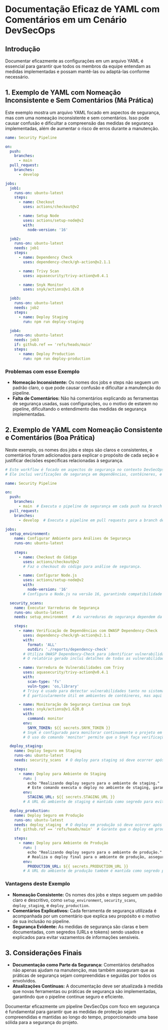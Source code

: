 
# Documentação Eficaz de YAML com Comentários em um Cenário DevSecOps

## Introdução

Documentar eficazmente as configurações em um arquivo YAML é essencial para garantir que todos os membros da equipe entendam as medidas implementadas e possam mantê-las ou adaptá-las conforme necessário.

## 1. Exemplo de YAML com Nomeação Inconsistente e Sem Comentários (Má Prática)

Este exemplo mostra um arquivo YAML focado em aspectos de segurança, mas com uma nomeação inconsistente e sem comentários. Isso pode causar confusão e dificultar a compreensão das medidas de segurança implementadas, além de aumentar o risco de erros durante a manutenção.

```yaml
name: Security Pipeline

on:
  push:
    branches:
      - main
  pull_request:
    branches:
      - develop

jobs:
  job1:
    runs-on: ubuntu-latest
    steps:
      - name: Checkout
        uses: actions/checkout@v2

      - name: Setup Node
        uses: actions/setup-node@v2
        with:
          node-version: '16'

  job2:
    runs-on: ubuntu-latest
    needs: job1
    steps:
      - name: Dependency Check
        uses: dependency-check/gh-action@v2.1.1

      - name: Trivy Scan
        uses: aquasecurity/trivy-action@v0.4.1

      - name: Snyk Monitor
        uses: snyk/actions@v1.620.0

  job3:
    runs-on: ubuntu-latest
    needs: job2
    steps:
      - name: Deploy Staging
        run: npm run deploy-staging

  job4:
    runs-on: ubuntu-latest
    needs: job3
    if: github.ref == 'refs/heads/main'
    steps:
      - name: Deploy Production
        run: npm run deploy-production
```

### Problemas com esse Exemplo

- **Nomeação Inconsistente:** Os nomes dos jobs e steps não seguem um padrão claro, o que pode causar confusão e dificultar a manutenção do pipeline.
- **Falta de Comentários:** Não há comentários explicando as ferramentas de segurança usadas, suas configurações, ou o motivo de estarem no pipeline, dificultando o entendimento das medidas de segurança implementadas.

## 2. Exemplo de YAML com Nomeação Consistente e Comentários (Boa Prática)

Neste exemplo, os nomes dos jobs e steps são claros e consistentes, e comentários foram adicionados para explicar o propósito de cada seção e justificar decisões específicas relacionadas à segurança.

```yaml
# Este workflow é focado em aspectos de segurança no contexto DevSecOps.
# Ele inclui verificações de segurança em dependências, contêineres, e monitoração de vulnerabilidades.

name: Security Pipeline

on:
  push:
    branches:
      - main  # Executa o pipeline de segurança em cada push na branch principal.
  pull_request:
    branches:
      - develop  # Executa o pipeline em pull requests para a branch de desenvolvimento.

jobs:
  setup_environment:
    name: Configurar Ambiente para Análises de Segurança
    runs-on: ubuntu-latest
    
    steps:
      - name: Checkout do Código
        uses: actions/checkout@v2
        # Faz o checkout do código para análise de segurança.

      - name: Configurar Node.js
        uses: actions/setup-node@v2
        with:
          node-version: '16'
        # Configura o Node.js na versão 16, garantindo compatibilidade com as ferramentas de segurança.

  security_scans:
    name: Executar Varreduras de Segurança
    runs-on: ubuntu-latest
    needs: setup_environment  # As varreduras de segurança dependem da configuração do ambiente.

    steps:
      - name: Verificação de Dependências com OWASP Dependency-Check
        uses: dependency-check/gh-action@v2.1.1
        with:
          format: 'ALL'
          outdir: './reports/dependency-check'
        # Utiliza OWASP Dependency-Check para identificar vulnerabilidades em dependências de terceiros.
        # O relatório gerado inclui detalhes de todas as vulnerabilidades encontradas.

      - name: Varredura de Vulnerabilidades com Trivy
        uses: aquasecurity/trivy-action@v0.4.1
        with:
          scan-type: 'fs'
          vuln-type: 'os,library'
        # Trivy é usado para detectar vulnerabilidades tanto no sistema operacional quanto nas bibliotecas usadas pela aplicação.
        # É particularmente útil em ambientes de contêineres, mas aqui está sendo aplicado ao sistema de arquivos do projeto.

      - name: Monitoração de Segurança Contínua com Snyk
        uses: snyk/actions@v1.620.0
        with:
          command: monitor
        env:
          SNYK_TOKEN: ${{ secrets.SNYK_TOKEN }}
        # Snyk é configurado para monitorar continuamente o projeto em busca de novas vulnerabilidades.
        # O uso do comando 'monitor' permite que o Snyk faça verificações periódicas e alerte sobre novas ameaças.

  deploy_staging:
    name: Deploy Seguro em Staging
    runs-on: ubuntu-latest
    needs: security_scans  # O deploy para staging só deve ocorrer após a conclusão das varreduras de segurança.

    steps:
      - name: Deploy para Ambiente de Staging
        run: |
          echo "Realizando deploy seguro para o ambiente de staging."
          # Este comando executa o deploy no ambiente de staging, garantindo que as medidas de segurança foram aplicadas.
        env:
          STAGING_URL: ${{ secrets.STAGING_URL }}
        # A URL do ambiente de staging é mantida como segredo para evitar exposição acidental.

  deploy_production:
    name: Deploy Seguro em Produção
    runs-on: ubuntu-latest
    needs: deploy_staging  # O deploy em produção só deve ocorrer após o sucesso no staging.
    if: github.ref == 'refs/heads/main'  # Garante que o deploy em produção só ocorra a partir da branch main.

    steps:
      - name: Deploy para Ambiente de Produção
        run: |
          echo "Realizando deploy seguro para o ambiente de produção."
          # Realiza o deploy final para o ambiente de produção, assegurando que todas as verificações de segurança foram realizadas.
        env:
          PRODUCTION_URL: ${{ secrets.PRODUCTION_URL }}
        # A URL do ambiente de produção também é mantida como segredo para reforçar a segurança.
```

### Vantagens deste Exemplo

- **Nomeação Consistente:** Os nomes dos jobs e steps seguem um padrão claro e descritivo, como `setup_environment`, `security_scans`, `deploy_staging`, e `deploy_production`.
- **Comentários Explicativos:** Cada ferramenta de segurança utilizada é acompanhada por um comentário que explica seu propósito e o motivo de sua inclusão no pipeline.
- **Segurança Evidente:** As medidas de segurança são claras e bem documentadas, com segredos (URLs e tokens) sendo usados e explicados para evitar vazamentos de informações sensíveis.

## 3. Considerações Finais

- **Documentação como Parte da Segurança:** Comentários detalhados não apenas ajudam na manutenção, mas também asseguram que as práticas de segurança sejam compreendidas e seguidas por todos os envolvidos.
- **Atualizações Contínuas:** A documentação deve ser atualizada à medida que novas ferramentas ou práticas de segurança são implementadas, garantindo que o pipeline continue seguro e eficiente.

Documentar eficazmente um pipeline DevSecOps com foco em segurança é fundamental para garantir que as medidas de proteção sejam compreendidas e mantidas ao longo do tempo, proporcionando uma base sólida para a segurança do projeto.
